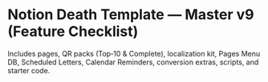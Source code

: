# Notion Death Template — Master v9 (Feature Checklist)
Includes pages, QR packs (Top‑10 & Complete), localization kit, Pages Menu DB, Scheduled Letters, Calendar Reminders, conversion extras, scripts, and starter code.

